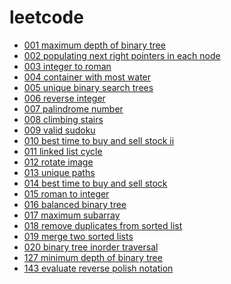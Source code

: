 # leetcode

- [001 maximum depth of binary tree](https://github.com/im-iron-man/leetcode/tree/master/001%20maximum%20depth%20of%20binary%20tree)
- [002 populating next right pointers in each node](https://github.com/im-iron-man/leetcode/tree/master/002%20populating%20next%20right%20pointers%20in%20each%20node)
- [003 integer to roman](https://github.com/im-iron-man/leetcode/tree/master/003%20integer%20to%20roman)
- [004 container with most water](https://github.com/im-iron-man/leetcode/tree/master/004%20container%20with%20most%20water)
- [005 unique binary search trees](https://github.com/im-iron-man/leetcode/tree/master/005%20unique%20binary%20search%20trees)
- [006 reverse integer](https://github.com/im-iron-man/leetcode/tree/master/006%20reverse%20integer)
- [007 palindrome number](https://github.com/im-iron-man/leetcode/tree/master/007%20palindrome%20number)
- [008 climbing stairs](https://github.com/im-iron-man/leetcode/tree/master/008%20climbing%20stairs)
- [009 valid sudoku](https://github.com/im-iron-man/leetcode/tree/master/009%20valid%20sudoku)
- [010 best time to buy and sell stock ii](https://github.com/im-iron-man/leetcode/tree/master/010%20best%20time%20to%20buy%20and%20sell%20stock%20ii)
- [011 linked list cycle](https://github.com/im-iron-man/leetcode/tree/master/011%20linked%20list%20cycle)
- [012 rotate image](https://github.com/im-iron-man/leetcode/tree/master/012%20rotate%20image)
- [013 unique paths](https://github.com/im-iron-man/leetcode/tree/master/013%20unique%20paths)
- [014 best time to buy and sell stock](https://github.com/im-iron-man/leetcode/tree/master/014%20best%20time%20to%20buy%20and%20sell%20stock)
- [015 roman to integer](https://github.com/im-iron-man/leetcode/tree/master/015%20roman%20to%20integer)
- [016 balanced binary tree](https://github.com/im-iron-man/leetcode/tree/master/016%20balanced%20binary%20tree)
- [017 maximum subarray](https://github.com/im-iron-man/leetcode/tree/master/017%20maximum%20subarray)
- [018 remove duplicates from sorted list]()
- [019 merge two sorted lists]()
- [020 binary tree inorder traversal]()
- [127 minimum depth of binary tree](https://github.com/im-iron-man/leetcode/tree/master/127%20minimum%20depth%20of%20binary%20tree)
- [143 evaluate reverse polish notation](https://github.com/im-iron-man/leetcode/tree/master/143%20evaluate%20reverse%20polish%20notation)
